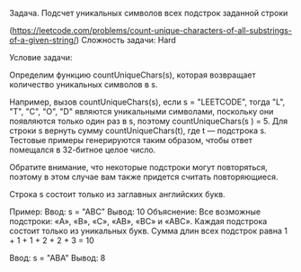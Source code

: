 Задача. Подсчет уникальных символов всех подстрок заданной строки

 (https://leetcode.com/problems/count-unique-characters-of-all-substrings-of-a-given-string/) Сложность задачи: Hard

Условие задачи:

Определим функцию countUniqueChars(s), которая возвращает количество уникальных символов в s.

Например, вызов countUniqueChars(s), если s = "LEETCODE", тогда "L", "T", "C", "O", "D" являются уникальными символами, поскольку они появляются только один раз в s, поэтому countUniqueChars(s ) = 5.
Для строки s вернуть сумму countUniqueChars(t), где t — подстрока s. Тестовые примеры генерируются таким образом, чтобы ответ помещался в 32-битное целое число.

Обратите внимание, что некоторые подстроки могут повторяться, поэтому в этом случае вам также придется считать повторяющиеся.

Строка s состоит только из заглавных английских букв.

Пример:
Ввод: s = "ABC"
Вывод: 10
Объяснение: 
Все возможные подстроки: «A», «B», «C», «AB», «BC» и «ABC».
Каждая подстрока состоит только из уникальных букв.
Сумма длин всех подстрок равна 1 + 1 + 1 + 2 + 2 + 3 = 10

Ввод: s = "ABA"
Вывод: 8
